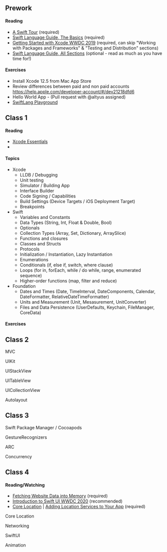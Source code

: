 ## Prework

#### Reading

* [A Swift Tour](https://docs.swift.org/swift-book/GuidedTour/GuidedTour.html) (required)
* [Swift Language Guide, The Basics](https://docs.swift.org/swift-book/LanguageGuide/TheBasics.html) (required)
* [Getting Started with Xcode WWDC 2019](https://developer.apple.com/videos/play/wwdc2019/404/) (required, can skip "Working with Packages and Frameworks" & "Testing and Distribution" sections)
* [Swift Language Guide, All Sections](https://docs.swift.org/swift-book/LanguageGuide/BasicOperators.html) (optional - read as much as you have time for!)

#### Exercises

* Install Xcode 12.5 from Mac App Store
* Review differences between paid and non paid accounts https://help.apple.com/developer-account/#/dev21218dfd6
* Hello World App - (Pull request with @altyus assigned)
* [SwiftLang Playground](Playgrounds/SwiftLangExercise1.playground)

## Class 1

#### Reading

* [Xcode Essentials](https://developer.apple.com/library/archive/documentation/ToolsLanguages/Conceptual/Xcode_Overview/)
* 

#### Topics

* Xcode
  * LLDB / Debugging
  * Unit testing
  * Simulator / Building App
  * Interface Builder
  * Code Signing / Capabilities
  * Build Settings (Device Targets / iOS Deployment Target)
  * Breakpoints
* Swift
  * Variables and Constants
  * Data Types (String, Int, Float & Double, Bool)
  * Optionals
  * Collection Types (Array, Set, Dictionary, ArraySlice)
  * Functions and closures
  * Classes and Structs
  * Protocols
  * Initialization / Instantiation, Lazy Instantiation
  * Enumerations
  * Conditionals (if, else if, switch, where clause)
  * Loops (for in, forEach, while / do while, range, enumerated sequence)
  * Higher-order functions (map, filter and reduce)
* Foundation
  * Dates and Times (Date, TimeInterval, DateComponents, Calendar, DateFormatter, RelativeDateTimeFormatter)
  * Units and Measurement (Unit, Mesasurement, UnitConverter)
  * Files and Data Persistence (UserDefaults, Keychain, FileManager, CoreData)

#### Exercises

## Class 2

MVC

UIKit

UIStackView

UITableView

UICollectionView

Autolayout

## Class 3

Swift Package Manager / Cocoapods

GestureRecognizers

ARC

Concurrency

## Class 4

#### Reading/Watching

* [Fetching Website Data into Memory](https://developer.apple.com/documentation/foundation/url_loading_system/fetching_website_data_into_memory) (required)
* [Introduction to Swift UI WWDC 2020](https://developer.apple.com/videos/play/wwdc2020/10119/) (recommended)
* [Core Location](https://developer.apple.com/documentation/corelocation) | [Adding Location Services to Your App](https://developer.apple.com/documentation/corelocation/adding_location_services_to_your_app) (required)

Core Location

Networking

SwiftUI

Animation